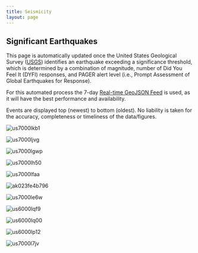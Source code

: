 ```yaml
---
title: Seismicity
layout: page
---
```


## Significant Earthquakes

This page is automatically updated once the United States Geological Survey ([USGS](https://www.usgs.gov)) identifies an earthquake exceeding a significance threshold, which is determined by a combination of magnitude, number of Did You Feel It (DYFI) responses, and PAGER alert level (i.e., Prompt Assessment of Global Earthquakes for Response).

For this automated process the 7-day [Real-time GeoJSON Feed](https://earthquake.usgs.gov/earthquakes/feed/v1.0/geojson.php) is used, as it will have the best performance and availability.

Events are displayed top (newest) to bottom (oldest). No liability is taken for the accuracy, completeness or timeliness of the data/figures.

![us7000lkb1](assets/images/seismicity/us7000lkb1.png)

![us7000ljvg](assets/images/seismicity/us7000ljvg.png)

![us7000lgwp](assets/images/seismicity/us7000lgwp.png)

![us7000lh50](assets/images/seismicity/us7000lh50.png)

![us7000lfaa](assets/images/seismicity/us7000lfaa.png)

![ak023fe4b796](assets/images/seismicity/ak023fe4b796.png)

![us7000le6w](assets/images/seismicity/us7000le6w.png)

![us6000lqf9](assets/images/seismicity/us6000lqf9.png)

![us6000lq00](assets/images/seismicity/us6000lq00.png)

![us6000lp12](assets/images/seismicity/us6000lp12.png)

![us7000l7jv](assets/images/seismicity/us7000l7jv.png)
